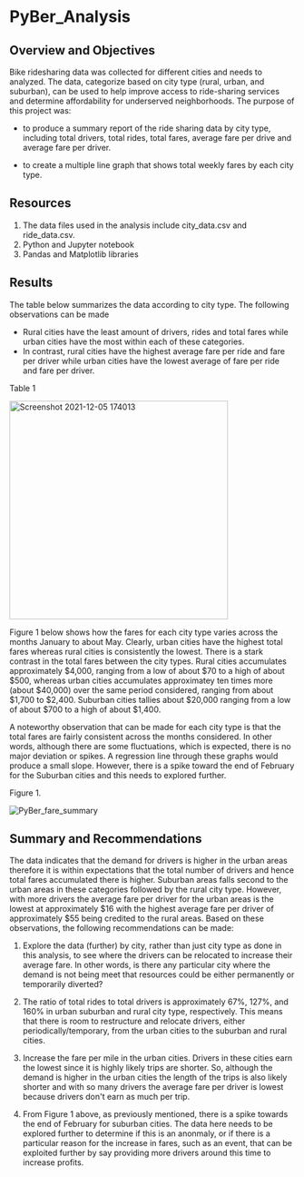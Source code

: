 # PyBer_Analysis

## Overview and Objectives

Bike ridesharing data was collected for different cities and needs to analyzed. The data, categorize based on city type (rural, urban, and suburban), can be used to help improve access to ride-sharing services and determine affordability for underserved neighborhoods. The purpose of this project was:
* to produce a summary report of the ride sharing data by city type, including total drivers, total rides, total fares, average fare per drive and average fare per driver. 

* to create a multiple line graph that shows total weekly fares by each city type. 

## Resources
1. The data files used in the analysis include city_data.csv and ride_data.csv.
2. Python and Jupyter notebook
3. Pandas and Matplotlib libraries

## Results 

The table below summarizes the data according to city type. The following observations can be made

* Rural cities have the least amount of drivers, rides and total fares while urban cities have the most within each of these categories. 
* In contrast, rural cities have the highest average fare per ride and fare per driver while urban cities have the lowest average of fare per ride and fare per driver.

Table 1

<img width="385" alt="Screenshot 2021-12-05 174013" src="https://user-images.githubusercontent.com/92636438/144766777-2ec8e24f-cc1c-4872-ad4b-ff1a63a13d8a.png">

Figure 1 below shows how the fares for each city type varies across the months January to about May. Clearly, urban cities have the highest total fares whereas rural cities is consistently the lowest. There is a stark contrast in the total fares between the city types. Rural cities accumulates approximately $4,000, ranging from a low of about $70 to a high of about $500, whereas urban cities accumulates approximatey ten times more (about $40,000) over the same period considered, ranging from about $1,700 to $2,400. Suburban cities tallies about $20,000 ranging from a low of about $700 to a high of about $1,400.

A noteworthy observation that can be made for each city type is that the total fares are fairly consistent across the months considered. In other words, although there are some fluctuations, which is expected, there is no major deviation or spikes. A regression line through these graphs would produce a small slope. However, there is a spike toward the end of February for the Suburban cities and this needs to explored further.

Figure 1.

![PyBer_fare_summary](https://user-images.githubusercontent.com/92636438/144766806-71926722-5b3f-485d-aad0-f9e64bc9e40e.png)

  
## Summary and Recommendations

The data indicates that the demand for drivers is higher in the urban areas therefore it is within expectations that the total number of drivers and hence total fares accumulated there is higher. Suburban areas falls second to the urban areas in these categories followed by the rural city type. However, with more drivers the average fare per driver for the urban areas is the lowest at approximately $16 with the highest average fare per driver of approximately $55 being credited to the rural areas. Based on these observations, the following recommendations can be made:

1. Explore the data (further) by city, rather than just city type as done in this analysis, to see where the drivers can be relocated to increase their average fare. In other words, is there any particular city where the demand is not being meet that resources could be either permanently or temporarily diverted? 

2. The ratio of total rides to total drivers is approximately 67%, 127%, and 160% in urban suburban and rural city type, respectively. This means that there is room to restructure and relocate drivers, either periodically/temporary, from the urban cities to the suburban and rural cities. 

3. Increase the fare per mile in the urban cities. Drivers in these cities earn the lowest since it is highly likely trips are shorter. So, although the demand is higher in the urban cities the length of the trips is also likely shorter and with so many drivers the average fare per driver is lowest because drivers don't earn as much per trip. 

4. From Figure 1 above, as previously mentioned, there is a spike towards the end of February for suburban cities. The data here needs to be explored further to determine if this is an anonmaly, or if there is a particular reason for the increase in fares, such as an event, that can be exploited further by say providing more drivers around this time to increase profits.
